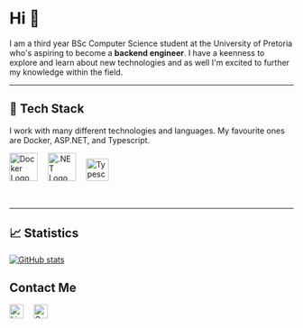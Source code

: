 
# Hi :wave:

I am a third year BSc Computer Science student at the University of Pretoria who's 
aspiring to become a **backend engineer**. I have a keenness to explore and learn about new technologies and as well I'm excited to further my knowledge within the field.

___

## :pancakes: Tech Stack

I work with many different technologies and languages. 
My favourite ones are Docker, ASP.NET, and Typescript.

<img src="https://cdn.worldvectorlogo.com/logos/docker.svg" title="Docker" alt="Docker Logo" width="50"/>&emsp;
<img src="https://cdn.worldvectorlogo.com/logos/dot-net-core-7.svg" title=".NET" alt=".NET Logo" width="50"/>&emsp;
<img src="https://cdn.worldvectorlogo.com/logos/typescript.svg" title="Typescript" alt="Typescript Logo" width="40"/>&emsp;

 <br>
 
 ---
 
## 	:chart_with_upwards_trend: Statistics

[![GitHub stats](https://github-readme-stats.vercel.app/api?username=thatojadezweni&count_private=true&theme=tokyonight)](https://github.com/anuraghazra/github-readme-stats)

<!-- Uncomment at a later stage

## :computer: Most Used Languages

[![Top Langs](https://github-readme-stats.vercel.app/api?username=thatojadezweni&count_private=true&theme=tokyonight)](https://github.com/anuraghazra/github-readme-stats)

-->

## Contact Me

<a href="https://www.linkedin.com/in/thatojadezweni/"><img src="https://cdn.worldvectorlogo.com/logos/linkedin-icon-2.svg" title="Linkedin" alt="Linkedin Account" width="25"/></a>&emsp;
<a href="mailto:thatojadezweni@gmail.com"><img src="https://cdn.worldvectorlogo.com/logos/official-gmail-icon-2020-.svg" title="Gmail" alt="Gmail Account" width="25"/></a>&emsp;
